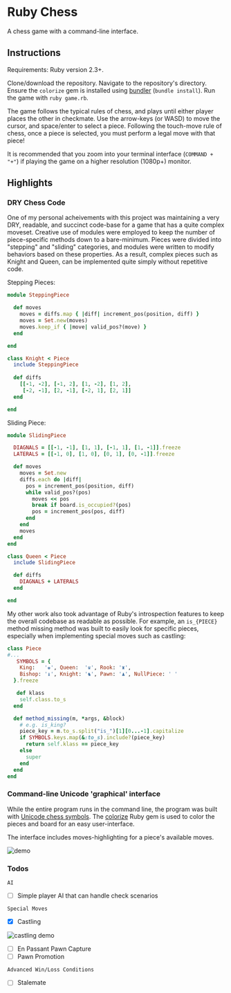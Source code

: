 # Ruby Chess

A chess game with a command-line interface.

## Instructions

Requirements: Ruby version 2.3+.

Clone/download the repository. Navigate to the repository's directory. Ensure the `colorize` gem is installed using [bundler](https://bundler.io/) (`bundle install`). Run the game with `ruby game.rb`.

The game follows the typical rules of chess, and plays until either player places the other in checkmate. Use the arrow-keys (or WASD) to move the cursor, and space/enter to select a piece. Following the touch-move rule of chess, once a piece is selected, you must perform a legal move with that piece!

It is recommended that you zoom into your terminal interface (`COMMAND + "+"`) if playing the game on a higher resolution (1080p+) monitor.

## Highlights

### DRY Chess Code

One of my personal acheivements with this project was maintaining a very DRY, readable, and succinct code-base for a game that has a quite complex moveset. Creative use of modules were employed to keep the number of piece-specific methods down to a bare-minimum. Pieces were divided into "stepping" and "sliding" categories, and modules were written to modify behaviors based on these properties. As a result, complex pieces such as Knight and Queen, can be implemented quite simply without repetitive code.

Stepping Pieces:

```Ruby
module SteppingPiece

  def moves
    moves = diffs.map { |diff| increment_pos(position, diff) }
    moves = Set.new(moves)
    moves.keep_if { |move| valid_pos?(move) }
  end

end

class Knight < Piece
  include SteppingPiece
  
  def diffs
    [[-1, -2], [-1, 2], [1, -2], [1, 2],
     [-2, -1], [2, -1], [-2, 1], [2, 1]]
  end

end
```

Sliding Piece:
```Ruby
module SlidingPiece

  DIAGNALS = [[-1, -1], [1, 1], [-1, 1], [1, -1]].freeze
  LATERALS = [[-1, 0], [1, 0], [0, 1], [0, -1]].freeze

  def moves
    moves = Set.new
    diffs.each do |diff|
      pos = increment_pos(position, diff)
      while valid_pos?(pos)
        moves << pos
        break if board.is_occupied?(pos)
        pos = increment_pos(pos, diff)
      end
    end
    moves
  end
end

class Queen < Piece
  include SlidingPiece

  def diffs
    DIAGNALS + LATERALS
  end

end

```

My other work also took advantage of Ruby's introspection features to keep the overall codebase as readable as possible. For example, an `is_{PIECE}` method missing method was built to easily look for specific pieces, especially when implementing special moves such as castling:

```Ruby
class Piece
#...
   SYMBOLS = {
    King:   '♚', Queen:  '♛', Rook: '♜',
    Bishop: '♝', Knight: '♞', Pawn: '♟', NullPiece: ' '
  }.freeze

   def klass
    self.class.to_s
  end

  def method_missing(m, *args, &block)
    # e.g. is_king?
    piece_key = m.to_s.split("is_")[1][0...-1].capitalize
    if SYMBOLS.keys.map(&:to_s).include?(piece_key)
      return self.klass == piece_key
    else
      super
    end
  end
end
```

### Command-line Unicode 'graphical' interface

While the entire program runs in the command line, the program was built with [Unicode chess symbols](https://en.wikipedia.org/wiki/Chess_symbols_in_Unicode). The [colorize](https://github.com/fazibear/colorize) Ruby gem is used to color the pieces and board for an easy user-interface.

The interface includes moves-highlighting for a piece's available moves.

![demo](https://github.com/etgrieco/ruby-chess/blob/master/docs/demo.gif?raw=true)

### Todos
`AI`
- [ ] Simple player AI that can handle check scenarios

`Special Moves`
- [x] Castling

![castling demo](https://github.com/etgrieco/ruby-chess/blob/master/docs/castling-demo.gif?raw=true)

- [ ] En Passant Pawn Capture
- [ ] Pawn Promotion

`Advanced Win/Loss Conditions`
- [ ] Stalemate

